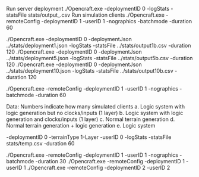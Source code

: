 
Run server deployment
./Opencraft.exe -deploymentID 0 -logStats -statsFile stats/output_.csv
Run simulation clients
./Opencraft.exe -remoteConfig -deploymentID 1 -userID 1 -nographics -batchmode -duration 60

./Opencraft.exe -deploymentID 0 -deploymentJson ../stats/deployment1.json -logStats -statsFile ../stats/output1b.csv -duration 120
./Opencraft.exe -deploymentID 0 -deploymentJson ../stats/deployment5.json -logStats -statsFile ../stats/output5b.csv -duration 120
./Opencraft.exe -deploymentID 0 -deploymentJson ../stats/deployment10.json -logStats -statsFile ../stats/output10b.csv -duration 120

./Opencraft.exe -remoteConfig -deploymentID 1 -userID 1 -nographics -batchmode -duration 60


Data:
Numbers indicate how many simulated clients
a. Logic system with logic generation but no clocks/inputs (1 layer)
b. Logic system with logic generation and clocks/inputs (1 layer)
c. Normal terrain generation
d. Normal terrain generation + logic generation
e. Logic system 


-deploymentID 0 -terrainType 1-Layer -userID 0 -logStats -statsFile stats/temp.csv -duration 60

./Opencraft.exe -remoteConfig -deploymentID 1 -userID 1 -nographics -batchmode -duration 30
./Opencraft.exe -remoteConfig -deploymentID 1 -userID 1
./Opencraft.exe -remoteConfig -deploymentID 2 -userID 2